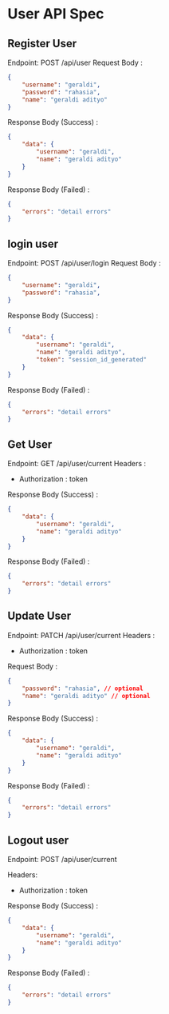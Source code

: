 # User API Spec

## Register User
Endpoint: POST /api/user
Request Body :
```json
{
    "username": "geraldi",
    "password": "rahasia",
    "name": "geraldi adityo"
}
```


Response Body (Success) :
```json
{
    "data": {
        "username": "geraldi",
        "name": "geraldi adityo"
    }
}
```

Response Body (Failed) :
```json
{
    "errors": "detail errors"
}
```

## login user
Endpoint: POST /api/user/login
Request Body :
```json
{
    "username": "geraldi",
    "password": "rahasia",
}
```


Response Body (Success) :
```json
{
    "data": {
        "username": "geraldi",
        "name": "geraldi adityo",
        "token": "session_id_generated"
    }
}
```

Response Body (Failed) :
```json
{
    "errors": "detail errors"
}
```


## Get User
Endpoint: GET /api/user/current
Headers :
- Authorization : token


Response Body (Success) :
```json
{
    "data": {
        "username": "geraldi",
        "name": "geraldi adityo"
    }
}
```

Response Body (Failed) :
```json
{
    "errors": "detail errors"
}
```


## Update User
Endpoint: PATCH /api/user/current
Headers : 
- Authorization : token

Request Body :
```json
{
    "password": "rahasia", // optional
    "name": "geraldi adityo" // optional
}
```


Response Body (Success) :
```json
{
    "data": {
        "username": "geraldi",
        "name": "geraldi adityo"
    }
}
```

Response Body (Failed) :
```json
{
    "errors": "detail errors"
}
```


## Logout user
Endpoint: POST /api/user/current

Headers: 
- Authorization : token


Response Body (Success) :
```json
{
    "data": {
        "username": "geraldi",
        "name": "geraldi adityo"
    }
}
```

Response Body (Failed) :
```json
{
    "errors": "detail errors"
}
```
